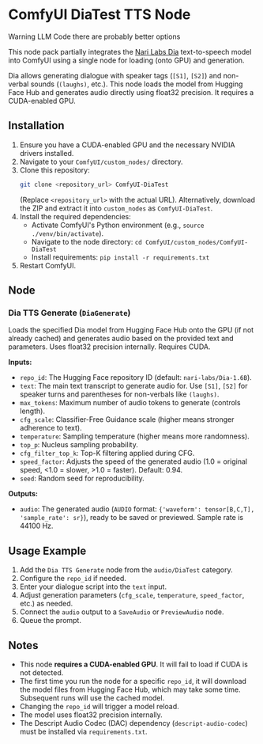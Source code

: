 # ComfyUI DiaTest TTS Node

Warning LLM Code there are probably better options

This node pack partially integrates the [Nari Labs Dia](https://github.com/nari-labs/dia) text-to-speech model into ComfyUI using a single node for loading (onto GPU) and generation.

Dia allows generating dialogue with speaker tags (`[S1]`, `[S2]`) and non-verbal sounds (`(laughs)`, etc.). This node loads the model from Hugging Face Hub and generates audio directly using float32 precision. It requires a CUDA-enabled GPU.

## Installation

1.  Ensure you have a CUDA-enabled GPU and the necessary NVIDIA drivers installed.
2.  Navigate to your `ComfyUI/custom_nodes/` directory.
3.  Clone this repository:
    ```bash
    git clone <repository_url> ComfyUI-DiaTest
    ```
    (Replace `<repository_url>` with the actual URL).
    Alternatively, download the ZIP and extract it into `custom_nodes` as `ComfyUI-DiaTest`.
4.  Install the required dependencies:
    *   Activate ComfyUI's Python environment (e.g., `source ./venv/bin/activate`).
    *   Navigate to the node directory: `cd ComfyUI/custom_nodes/ComfyUI-DiaTest`
    *   Install requirements: `pip install -r requirements.txt`
5.  Restart ComfyUI.

## Node

### Dia TTS Generate (`DiaGenerate`)

Loads the specified Dia model from Hugging Face Hub onto the GPU (if not already cached) and generates audio based on the provided text and parameters. Uses float32 precision internally. Requires CUDA.

**Inputs:**

*   `repo_id`: The Hugging Face repository ID (default: `nari-labs/Dia-1.6B`).
*   `text`: The main text transcript to generate audio for. Use `[S1]`, `[S2]` for speaker turns and parentheses for non-verbals like `(laughs)`.
*   `max_tokens`: Maximum number of audio tokens to generate (controls length).
*   `cfg_scale`: Classifier-Free Guidance scale (higher means stronger adherence to text).
*   `temperature`: Sampling temperature (higher means more randomness).
*   `top_p`: Nucleus sampling probability.
*   `cfg_filter_top_k`: Top-K filtering applied during CFG.
*   `speed_factor`: Adjusts the speed of the generated audio (1.0 = original speed, <1.0 = slower, >1.0 = faster). Default: 0.94.
*   `seed`: Random seed for reproducibility.

**Outputs:**

*   `audio`: The generated audio (`AUDIO` format: `{'waveform': tensor[B,C,T], 'sample_rate': sr}`), ready to be saved or previewed. Sample rate is 44100 Hz.

## Usage Example

1.  Add the `Dia TTS Generate` node from the `audio/DiaTest` category.
2.  Configure the `repo_id` if needed.
3.  Enter your dialogue script into the `text` input.
4.  Adjust generation parameters (`cfg_scale`, `temperature`, `speed_factor`, etc.) as needed.
5.  Connect the `audio` output to a `SaveAudio` or `PreviewAudio` node.
6.  Queue the prompt.

## Notes

*   This node **requires a CUDA-enabled GPU**. It will fail to load if CUDA is not detected.
*   The first time you run the node for a specific `repo_id`, it will download the model files from Hugging Face Hub, which may take some time. Subsequent runs will use the cached model.
*   Changing the `repo_id` will trigger a model reload.
*   The model uses float32 precision internally.
*   The Descript Audio Codec (DAC) dependency (`descript-audio-codec`) must be installed via `requirements.txt`.
